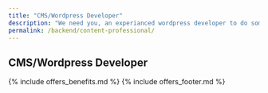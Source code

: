 ```yaml
---
title: "CMS/Wordpress Developer"
description: "We need you, an experianced wordpress developer to do some cool stuff with wordpress."
permalink: /backend/content-professional/
---
```

## CMS/Wordpress Developer

{% include offers_benefits.md %}
{% include offers_footer.md %}